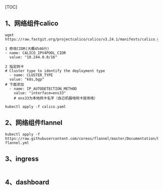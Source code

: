[TOC]


## 1、网络组件calico
```
wget https://raw.fastgit.org/projectcalico/calico/v3.24.1/manifests/calico.yaml

1 修改CIDR(大概4546行)
- name: CALICO_IPV4POOL_CIDR
  value: "10.244.0.0/16"

2 指定网卡
# Cluster type to identify the deployment type
  - name: CLUSTER_TYPE
  value: "k8s,bgp"
# 下面添加
  - name: IP_AUTODETECTION_METHOD
    value: "interface=ens33"
    # ens33为本地网卡名字（自己机器啥网卡就改啥）
  
kubectl apply -f calico.yaml
```

## 2、网络组件flannel
```
kubectl apply -f https://raw.githubusercontent.com/coreos/flannel/master/Documentation/kube-flannel.yml
```

## 3、ingress
```
```
## 4、dashboard
```
```